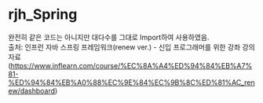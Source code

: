 # rjh_Spring
완전히 같은 코드는 아니지만 대다수를 그대로 Import하여 사용하였음.<br/>
출처: 인프런 자바 스프링 프레임워크(renew ver.) - 신입 프로그래머를 위한 강좌 강의자료(https://www.inflearn.com/course/%EC%8A%A4%ED%94%84%EB%A7%81-%ED%94%84%EB%A0%88%EC%9E%84%EC%9B%8C%ED%81%AC_renew/dashboard)
